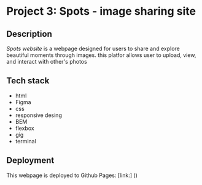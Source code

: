 # Project 3: Spots - image sharing site

## Description

_Spots website_ is a webpage designed for users to share and explore beautiful moments through images. this platfor allows user to upload, view, and interact with other's photos

## Tech stack

- html
- Figma
- css
- responsive desing
- BEM
- flexbox
- gig
- terminal

## Deployment

This webpage is deployed to Github Pages:
[link:] ()

